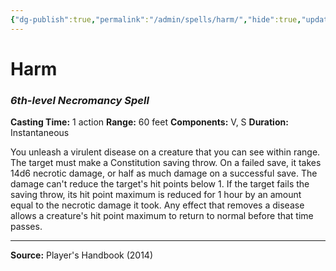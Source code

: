 ```yaml
---
{"dg-publish":true,"permalink":"/admin/spells/harm/","hide":true,"updated":"2025-08-05T19:49:54.584+01:00"}
---
```


# Harm
### *6th-level Necromancy Spell*
**Casting Time:** 1 action
**Range:** 60 feet
**Components:** V, S
**Duration:** Instantaneous

You unleash a virulent disease on a creature that you can see within range. The target must make a Constitution saving throw. On a failed save, it takes 14d6 necrotic damage, or half as much damage on a successful save. The damage can't reduce the target's hit points below 1. If the target fails the saving throw, its hit point maximum is reduced for 1 hour by an amount equal to the necrotic damage it took. Any effect that removes a disease allows a creature's hit point maximum to return to normal before that time passes.

---
**Source:** Player's Handbook (2014)